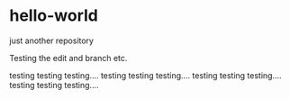 # hello-world
just another repository

Testing the edit and branch etc.

testing testing testing....
testing testing testing....
testing testing testing....
testing testing testing....